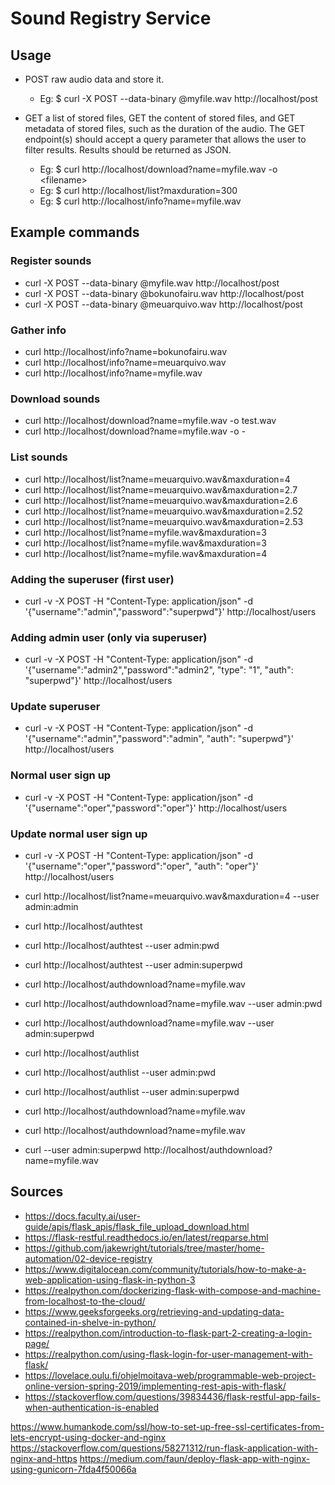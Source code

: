 # Sound Registry Service

## Usage

* POST raw audio data and store it.

    * Eg: $ curl -X POST --data-binary @myfile.wav http://localhost/post

* GET a list of stored files, GET the content of stored files, and GET metadata of
stored files, such as the duration of the audio. The GET endpoint(s) should
accept a query parameter that allows the user to filter results. Results should be
returned as JSON.
    * Eg: $ curl http://localhost/download?name=myfile.wav -o <filename\>
    * Eg: $ curl http://localhost/list?maxduration=300
    * Eg: $ curl http://localhost/info?name=myfile.wav

## Example commands

### Register sounds
* curl -X POST --data-binary @myfile.wav http://localhost/post
* curl -X POST --data-binary @bokunofairu.wav http://localhost/post
* curl -X POST --data-binary @meuarquivo.wav http://localhost/post

### Gather info
* curl http://localhost/info?name=bokunofairu.wav
* curl http://localhost/info?name=meuarquivo.wav
* curl http://localhost/info?name=myfile.wav

### Download sounds
* curl http://localhost/download?name=myfile.wav -o test.wav
* curl http://localhost/download?name=myfile.wav -o -

### List sounds
* curl http://localhost/list?name=meuarquivo.wav\&maxduration=4
* curl http://localhost/list?name=meuarquivo.wav\&maxduration=2.7
* curl http://localhost/list?name=meuarquivo.wav\&maxduration=2.6
* curl http://localhost/list?name=meuarquivo.wav\&maxduration=2.52
* curl http://localhost/list?name=meuarquivo.wav\&maxduration=2.53
* curl http://localhost/list?name=myfile.wav\&maxduration=3
* curl http://localhost/list?name=myfile.wav\&maxduration=3
* curl http://localhost/list?name=myfile.wav\&maxduration=4

### Adding the superuser (first user)
* curl -v -X POST -H "Content-Type: application/json" -d '{"username":"admin","password":"superpwd"}' http://localhost/users

### Adding admin user (only via superuser)
* curl -v -X POST -H "Content-Type: application/json" -d '{"username":"admin2","password":"admin2", "type": "1", "auth": "superpwd"}' http://localhost/users

### Update superuser
* curl -v -X POST -H "Content-Type: application/json" -d '{"username":"admin","password":"admin", "auth": "superpwd"}' http://localhost/users

### Normal user sign up
* curl -v -X POST -H "Content-Type: application/json" -d '{"username":"oper","password":"oper"}' http://localhost/users

### Update normal user sign up
* curl -v -X POST -H "Content-Type: application/json" -d '{"username":"oper","password":"oper", "auth": "oper"}' http://localhost/users


* curl http://localhost/list?name=meuarquivo.wav\&maxduration=4 --user admin:admin


* curl http://localhost/authtest
* curl http://localhost/authtest --user admin:pwd
* curl http://localhost/authtest --user admin:superpwd
* curl http://localhost/authdownload?name=myfile.wav
* curl http://localhost/authdownload?name=myfile.wav --user admin:pwd
* curl http://localhost/authdownload?name=myfile.wav --user admin:superpwd
* curl http://localhost/authlist
* curl http://localhost/authlist --user admin:pwd
* curl http://localhost/authlist --user admin:superpwd
* curl http://localhost/authdownload?name=myfile.wav
* curl http://localhost/authdownload?name=myfile.wav
* curl --user admin:superpwd http://localhost/authdownload?name=myfile.wav
 


## Sources

* https://docs.faculty.ai/user-guide/apis/flask_apis/flask_file_upload_download.html
* https://flask-restful.readthedocs.io/en/latest/reqparse.html
* https://github.com/jakewright/tutorials/tree/master/home-automation/02-device-registry
* https://www.digitalocean.com/community/tutorials/how-to-make-a-web-application-using-flask-in-python-3
* https://realpython.com/dockerizing-flask-with-compose-and-machine-from-localhost-to-the-cloud/
* https://www.geeksforgeeks.org/retrieving-and-updating-data-contained-in-shelve-in-python/
* https://realpython.com/introduction-to-flask-part-2-creating-a-login-page/
* https://realpython.com/using-flask-login-for-user-management-with-flask/
* https://lovelace.oulu.fi/ohjelmoitava-web/programmable-web-project-online-version-spring-2019/implementing-rest-apis-with-flask/
* https://stackoverflow.com/questions/39834436/flask-restful-app-fails-when-authentication-is-enabled

https://www.humankode.com/ssl/how-to-set-up-free-ssl-certificates-from-lets-encrypt-using-docker-and-nginx
https://stackoverflow.com/questions/58271312/run-flask-application-with-nginx-and-https
https://medium.com/faun/deploy-flask-app-with-nginx-using-gunicorn-7fda4f50066a